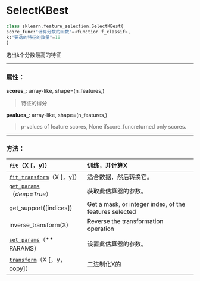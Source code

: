 # SelectKBest

```py
class sklearn.feature_selection.SelectKBest(
score_func:"计算分数的函数"=<function f_classif>, 
k:"要选的特征的数量"=10
)
```

选出k个分数最高的特征

---

### 属性：

**scores\_**: array-like, shape=\(n\_features,\)

> 特征的得分

**pvalues\_**: array-like, shape=\(n\_features,\)

> p-values of feature scores, None ifscore\_funcreturned only scores.

---

### 方法：

| `fit`（X \[，y\]） | 训练，并计算X |
| :--- | :--- |
| [`fit_transform`](http://scikit-learn.org/stable/modules/generated/sklearn.preprocessing.Binarizer.html#sklearn.preprocessing.Binarizer.fit_transform)（X \[，y\]） | 适合数据，然后转换它。 |
| [`get_params`](http://scikit-learn.org/stable/modules/generated/sklearn.preprocessing.Binarizer.html#sklearn.preprocessing.Binarizer.get_params)（_deep=True_） | 获取此估算器的参数。 |
| get\_support\(\[indices\]\) | Get a mask, or integer index, of the features selected |
| inverse\_transform\(X\)  |  Reverse the transformation operation |
| [`set_params`](http://scikit-learn.org/stable/modules/generated/sklearn.preprocessing.Binarizer.html#sklearn.preprocessing.Binarizer.set_params)（\*\* PARAMS） | 设置此估算器的参数。 |
| [`transform`](http://scikit-learn.org/stable/modules/generated/sklearn.preprocessing.Binarizer.html#sklearn.preprocessing.Binarizer.transform)（X \[，y，copy\]） | 二进制化X的 |



